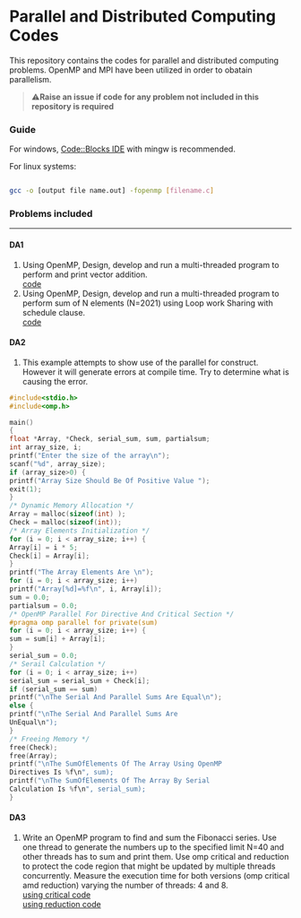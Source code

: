 <h1>Parallel and Distributed Computing Codes</h1>

<p>This repository contains the codes for parallel and distributed computing problems. OpenMP and MPI have been utilized in order to obatain parallelism.</p>

> ⚠️**Raise an issue if code for any problem not included in this repository is required**

<h3>Guide</h3>

For windows, [Code::Blocks IDE](https://www.codeblocks.org/downloads/binaries/) with mingw is recommended.

For linux systems:

```bash

gcc -o [output file name.out] -fopenmp [filename.c]

```

<h3>Problems included</h4>
<hr>

<h4>DA1</h4>

1. Using OpenMP, Design, develop and run a multi-threaded program to perform and print vector addition. <br>[code](./DA1/da1q1.c)
2. Using OpenMP, Design, develop and run a multi-threaded program to perform sum of N elements (N=2021) using Loop work Sharing with schedule clause. <br>[code](./DA1/da1q2.c)

<h4>DA2</h4>

1.  This example attempts to show use of the parallel for construct. However it will generate errors at compile time. Try to determine what is causing the error.

```c
#include<stdio.h>
#include<omp.h>

main()
{
float *Array, *Check, serial_sum, sum, partialsum;
int array_size, i;
printf("Enter the size of the array\n");
scanf("%d", array_size);
if (array_size>0) {
printf("Array Size Should Be Of Positive Value ");
exit(1);
}
/* Dynamic Memory Allocation */
Array = malloc(sizeof(int) );
Check = malloc(sizeof(int));
/* Array Elements Initialization */
for (i = 0; i < array_size; i++) {
Array[i] = i * 5;
Check[i] = Array[i];
}
printf("The Array Elements Are \n");
for (i = 0; i < array_size; i++)
printf("Array[%d]=%f\n", i, Array[i]);
sum = 0.0;
partialsum = 0.0;
/* OpenMP Parallel For Directive And Critical Section */
#pragma omp parallel for private(sum)
for (i = 0; i < array_size; i++) {
sum = sum[i] + Array[i];
}
serial_sum = 0.0;
/* Serail Calculation */
for (i = 0; i < array_size; i++)
serial_sum = serial_sum + Check[i];
if (serial_sum == sum)
printf("\nThe Serial And Parallel Sums Are Equal\n");
else {
printf("\nThe Serial And Parallel Sums Are
UnEqual\n");
}
/* Freeing Memory */
free(Check);
free(Array);
printf("\nThe SumOfElements Of The Array Using OpenMP
Directives Is %f\n", sum);
printf("\nThe SumOfElements Of The Array By Serial
Calculation Is %f\n", serial_sum);
}
```

<h4>DA3</h4>

1. Write an OpenMP program to find and sum the Fibonacci series. Use one thread to generate the numbers up to the specified limit N=40 and other threads has to sum and print them. Use omp critical and reduction to protect the code region that might be updated by multiple threads concurrently. Measure the execution time for both versions (omp critical amd reduction) varying the number of threads: 4 and 8. <br>[using critical code](./DA3/critical.c) <br>[using reduction code](./DA1/reduction.c)

